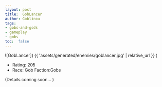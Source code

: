 ```yaml
---
layout: post
title:  GobLancer
author: Goblinou
tags:
- gobs-and-gods
- gameplay
- gobs
toc:  false
---
```


![GobLancer]( {{ 'assets/generated/enemies/goblancer.jpg' | relative_url }} )
- Rating: 205
- Race: Gob  Faction:Gobs

(Details coming soon... )